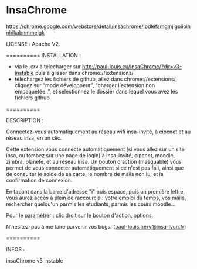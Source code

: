 InsaChrome
==========
https://chrome.google.com/webstore/detail/insachrome/lpdlefamgmjigoiioihnhikabnmmelgk

LICENSE : Apache V2.

==========
INSTALLATION : 
- via le .crx à télecharger sur http://paul-louis.eu/InsaChrome/?dir=v3-instable puis à glisser dans chrome://extensions/
- télechargez les fichiers de github, allez dans chrome://extensions/, cliquez sur "mode développeur", "charger l'extension non empaquetée..", et selectionnez le dossier dans lequel vous avez les fichiers github

==========

DESCRIPTION : 

Connectez-vous automatiquement au réseau wifi insa-invité, à cipcnet et au réseau insa, en un clic.

Cette extension vous connecte automatiquement (si vous allez sur un site insa, ou tombez sur une page de login) à insa-invité, cipcnet, moodle, zimbra, planete, et au réseau insa. Un bouton d'action (masquable) vous permet de vous connecter automatiquement si ce n'est pas fait, ainsi que de consulter le solde de sa carte, le nombre de mails non lu, et la confirmation de connexion.

En tapant dans la barre d'adresse "i" puis espace, puis un première lettre, vous aurez accès à plein de raccourcis : votre emploi du temps, vos mails, rechercher quelqu'un parmis les etudiants, parmis les cours moodle...

Pour le paramétrer : clic droit sur le bouton d'action, options.

N’hésitez-pas à me faire parvenir vos bugs. (paul-louis.hery@insa-lyon.fr)

==========

INFOS :

insaChrome v3 instable